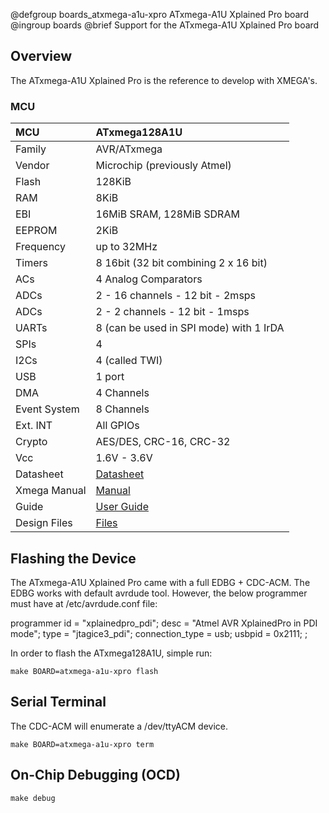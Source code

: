 @defgroup    boards_atxmega-a1u-xpro ATxmega-A1U Xplained Pro board
@ingroup     boards
@brief       Support for the ATxmega-A1U Xplained Pro board

## Overview

The ATxmega-A1U Xplained Pro is the reference to develop with XMEGA's.

### MCU
| MCU           | ATxmega128A1U                                 |
|:------------- |:--------------------------------------------- |
| Family        | AVR/ATxmega                                   |
| Vendor        | Microchip (previously Atmel)                  |
| Flash         | 128KiB                                        |
| RAM           | 8KiB                                          |
| EBI           | 16MiB SRAM, 128MiB SDRAM                      |
| EEPROM        | 2KiB                                          |
| Frequency     | up to 32MHz                                   |
| Timers        | 8 16bit (32 bit combining 2 x 16 bit)         |
| ACs           | 4 Analog Comparators                          |
| ADCs          | 2 - 16 channels - 12 bit - 2msps              |
| ADCs          | 2 - 2 channels - 12 bit - 1msps               |
| UARTs         | 8 (can be used in SPI mode) with 1 IrDA       |
| SPIs          | 4                                             |
| I2Cs          | 4 (called TWI)                                |
| USB           | 1 port                                        |
| DMA           | 4 Channels                                    |
| Event System  | 8 Channels                                    |
| Ext. INT      | All GPIOs                                     |
| Crypto        | AES/DES, CRC-16, CRC-32                       |
| Vcc           | 1.6V - 3.6V                                   |
| Datasheet     | [Datasheet](https://ww1.microchip.com/downloads/en/DeviceDoc/ATxmega128A1U-64A1U-Data-Sheet-DS40002058A.pdf) |
| Xmega Manual  | [Manual](https://ww1.microchip.com/downloads/en/DeviceDoc/Atmel-8331-8-and-16-bit-AVR-Microcontroller-XMEGA-AU_Manual.pdf) |
| Guide         | [User Guide](https://ww1.microchip.com/downloads/en/DeviceDoc/Atmel-42211-XMEGA-A1U-Xplained-Pro_User-Guide.pdf) |
| Design Files  | [Files](https://ww1.microchip.com/downloads/en/DeviceDoc/XMEGA-A1U-Xplained-Pro_Design-Documentation.zip) |

## Flashing the Device

The ATxmega-A1U Xplained Pro came with a full EDBG + CDC-ACM. The EDBG works
with default avrdude tool. However, the below programmer must have at
/etc/avrdude.conf file:

programmer
  id    = "xplainedpro_pdi";
  desc  = "Atmel AVR XplainedPro in PDI mode";
  type  = "jtagice3_pdi";
  connection_type = usb;
  usbpid = 0x2111;
;

In order to flash the ATxmega128A1U, simple run:

    make BOARD=atxmega-a1u-xpro flash

## Serial Terminal

The CDC-ACM will enumerate a /dev/ttyACM device.

    make BOARD=atxmega-a1u-xpro term

## On-Chip Debugging (OCD)

    make debug
